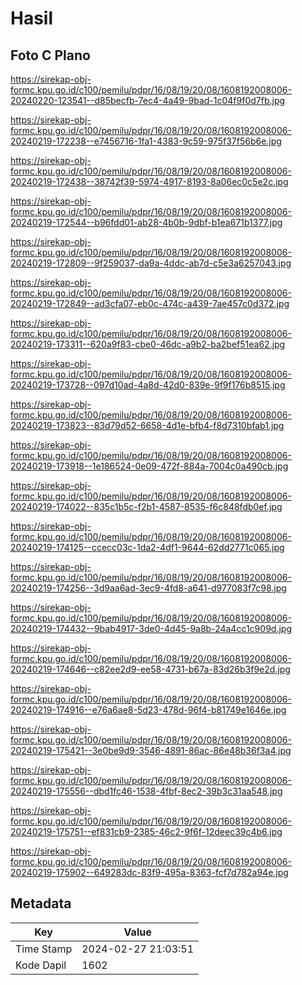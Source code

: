 # Hasil

## Foto C Plano

https://sirekap-obj-formc.kpu.go.id/c100/pemilu/pdpr/16/08/19/20/08/1608192008006-20240220-123541--d85becfb-7ec4-4a49-9bad-1c04f9f0d7fb.jpg

https://sirekap-obj-formc.kpu.go.id/c100/pemilu/pdpr/16/08/19/20/08/1608192008006-20240219-172238--e7456716-1fa1-4383-9c59-975f37f56b6e.jpg

https://sirekap-obj-formc.kpu.go.id/c100/pemilu/pdpr/16/08/19/20/08/1608192008006-20240219-172438--38742f39-5974-4917-8193-8a06ec0c5e2c.jpg

https://sirekap-obj-formc.kpu.go.id/c100/pemilu/pdpr/16/08/19/20/08/1608192008006-20240219-172544--b96fdd01-ab28-4b0b-9dbf-b1ea671b1377.jpg

https://sirekap-obj-formc.kpu.go.id/c100/pemilu/pdpr/16/08/19/20/08/1608192008006-20240219-172809--9f259037-da9a-4ddc-ab7d-c5e3a6257043.jpg

https://sirekap-obj-formc.kpu.go.id/c100/pemilu/pdpr/16/08/19/20/08/1608192008006-20240219-172849--ad3cfa07-eb0c-474c-a439-7ae457c0d372.jpg

https://sirekap-obj-formc.kpu.go.id/c100/pemilu/pdpr/16/08/19/20/08/1608192008006-20240219-173311--620a9f83-cbe0-46dc-a9b2-ba2bef51ea62.jpg

https://sirekap-obj-formc.kpu.go.id/c100/pemilu/pdpr/16/08/19/20/08/1608192008006-20240219-173728--097d10ad-4a8d-42d0-839e-9f9f176b8515.jpg

https://sirekap-obj-formc.kpu.go.id/c100/pemilu/pdpr/16/08/19/20/08/1608192008006-20240219-173823--83d79d52-6658-4d1e-bfb4-f8d7310bfab1.jpg

https://sirekap-obj-formc.kpu.go.id/c100/pemilu/pdpr/16/08/19/20/08/1608192008006-20240219-173918--1e186524-0e09-472f-884a-7004c0a490cb.jpg

https://sirekap-obj-formc.kpu.go.id/c100/pemilu/pdpr/16/08/19/20/08/1608192008006-20240219-174022--835c1b5c-f2b1-4587-8535-f6c848fdb0ef.jpg

https://sirekap-obj-formc.kpu.go.id/c100/pemilu/pdpr/16/08/19/20/08/1608192008006-20240219-174125--ccecc03c-1da2-4df1-9644-62dd2771c065.jpg

https://sirekap-obj-formc.kpu.go.id/c100/pemilu/pdpr/16/08/19/20/08/1608192008006-20240219-174256--3d9aa6ad-3ec9-4fd8-a641-d977083f7c98.jpg

https://sirekap-obj-formc.kpu.go.id/c100/pemilu/pdpr/16/08/19/20/08/1608192008006-20240219-174432--9bab4917-3de0-4d45-9a8b-24a4cc1c909d.jpg

https://sirekap-obj-formc.kpu.go.id/c100/pemilu/pdpr/16/08/19/20/08/1608192008006-20240219-174646--c82ee2d9-ee58-4731-b67a-83d26b3f9e2d.jpg

https://sirekap-obj-formc.kpu.go.id/c100/pemilu/pdpr/16/08/19/20/08/1608192008006-20240219-174916--e76a6ae8-5d23-478d-96f4-b81749e1646e.jpg

https://sirekap-obj-formc.kpu.go.id/c100/pemilu/pdpr/16/08/19/20/08/1608192008006-20240219-175421--3e0be9d9-3546-4891-86ac-86e48b36f3a4.jpg

https://sirekap-obj-formc.kpu.go.id/c100/pemilu/pdpr/16/08/19/20/08/1608192008006-20240219-175556--dbd1fc46-1538-4fbf-8ec2-39b3c31aa548.jpg

https://sirekap-obj-formc.kpu.go.id/c100/pemilu/pdpr/16/08/19/20/08/1608192008006-20240219-175751--ef831cb9-2385-46c2-9f6f-12deec39c4b6.jpg

https://sirekap-obj-formc.kpu.go.id/c100/pemilu/pdpr/16/08/19/20/08/1608192008006-20240219-175902--649283dc-83f9-495a-8363-fcf7d782a94e.jpg


## Metadata

| Key        | Value               |
| ---------- | ------------------- |
| Time Stamp | 2024-02-27 21:03:51 |
| Kode Dapil | 1602                |



